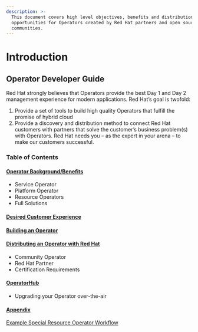 ```yaml
---
description: >-
  This document covers high level objectives, benefits and distribution
  opportunities for Operators created by Red Hat partners and open source
  communities.
---
```


# Introduction

## **Operator Developer Guide**

Red Hat strongly believes that Operators provide the best Day 1 and Day 2 management experience for modern applications. Red Hat’s goal is twofold:

1. Provide a set of tools to build high quality Operators that fulfill the promise of hybrid cloud
2. Provide a discovery and distribution method to connect Red Hat customers with partners that solve the customer’s business problem\(s\) with Operators. Red Hat needs you – as the expert in your arena – to make our customers successful.

### Table of Contents

#### [Operator Background/Benefits](https://docs.google.com/document/d/1mIt3udqTe8um3HeeomN8wK0cpV8fMeTePx9Dq_rfRYg/edit#heading=h.ucvkps1xf20u)

* Service Operator
* Platform Operator
* Resource Operators
* Full Solutions

#### [Desired Customer Experience](https://docs.google.com/document/d/1mIt3udqTe8um3HeeomN8wK0cpV8fMeTePx9Dq_rfRYg/edit#heading=h.t2f1awtm7ffp)

#### [Building an Operator](https://docs.google.com/document/d/1mIt3udqTe8um3HeeomN8wK0cpV8fMeTePx9Dq_rfRYg/edit#heading=h.9f5ux1ikvy1k)

#### [Distributing an Operator with Red Hat](https://docs.google.com/document/d/1mIt3udqTe8um3HeeomN8wK0cpV8fMeTePx9Dq_rfRYg/edit#heading=h.mxrgihte3xl9)

* Community Operator
* Red Hat Partner
* Certification Requirements

#### [OperatorHub](https://docs.google.com/document/d/1mIt3udqTe8um3HeeomN8wK0cpV8fMeTePx9Dq_rfRYg/edit#heading=h.o1hus9wa5b6y)

* Upgrading your Operator over-the-air

#### [Appendix](https://docs.google.com/document/d/1mIt3udqTe8um3HeeomN8wK0cpV8fMeTePx9Dq_rfRYg/edit#heading=h.okku20mz4txz)

 [Example Special Resource Operator Workflow](https://docs.google.com/document/d/1mIt3udqTe8um3HeeomN8wK0cpV8fMeTePx9Dq_rfRYg/edit#heading=h.i36am2xvaica)  




